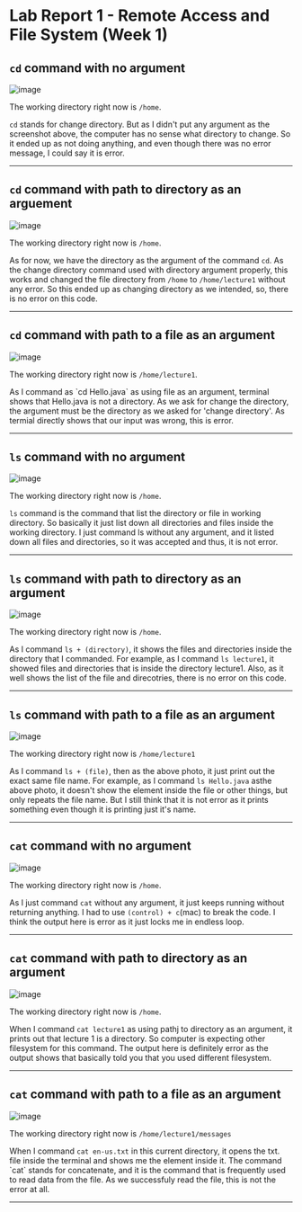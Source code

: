 # Lab Report 1 - Remote Access and File System (Week 1)

## `cd` command with no argument 
![image](https://github.com/chanbinna/cse15l-lab-reports/assets/91897225/75f9867e-d9ad-4824-95aa-3aa0e8a34004)
<p>The working directory right now is <code>/home</code>. </p>
<p><code>cd</code> stands for change directory. But as I didn't put any argument as the screenshot above, the computer has no sense what directory to change.
So it ended up as not doing anything, and even though there was no error message, I could say it is error. </p>

---

## `cd` command with path to directory as an arguement
![image](https://github.com/chanbinna/cse15l-lab-reports/assets/91897225/a356a282-b582-4885-a9ab-188cd78d4b94)

<p>The working directory right now is <code>/home</code>. </p>
<p>As for now, we have the directory as the argument of the command <code>cd</code>. 
As the change directory command used with directory argument properly, this works and changed the file directory from <code>/home</code> to <code>/home/lecture1</code> without any error.
So this ended up as changing directory as we intended, so, there is no error on this code. </p>

---

## `cd` command with path to a file as an argument
![image](https://github.com/chanbinna/cse15l-lab-reports/assets/91897225/c1e19781-6e0a-4f0d-876e-a3c59fd8efeb)
<p>The working directory right now is <code>/home/lecture1</code>. </p>
<p>As I command as `cd Hello.java` as using file as an argument, terminal shows that Hello.java is not a directory. 
As we ask for change the directory, the argument must be the directory as we asked for 'change directory'. As termial directly shows that our input was wrong, this is error.</p>

---

## `ls` command with no argument
![image](https://github.com/chanbinna/cse15l-lab-reports/assets/91897225/2654f88e-4cf5-4fb5-afc6-8c7ec3e5b239)
<p>The working directory right now is <code>/home</code>.</p>
<p><code>ls</code> command is the command that list the directory or file in working directory. 
So basically it just list down all directories and files inside the working directory. I just command ls without any argument, and it listed down all files and directories, so it was accepted and thus, it is not error.
</p>

---

## `ls` command with path to directory as an argument
![image](https://github.com/chanbinna/cse15l-lab-reports/assets/91897225/0edaa42c-4cf0-438e-adbb-9552c0a06a31)
<p>The working directory right now is <code>/home</code>.</p>
<p>As I command <code>ls + (directory)</code>, it shows the files and directories inside the directory that I commanded. 
  For example, as I command <code>ls lecture1</code>, it showed files and directories that is inside the directory lecture1. Also, as it well shows the list of the file and direcotries, there is no error on this code.</p>

---

## `ls` command with path to a file as an argument
![image](https://github.com/chanbinna/cse15l-lab-reports/assets/91897225/245145d9-0ab3-4a71-ab4f-1ebb51c5a99f)
<p>The working directory right now is <code>/home/lecture1</code></p>
<p>As I command <code>ls + (file)</code>, then as the above photo, it just print out the exact same file name. 
For example, as I command <code>ls Hello.java</code> asthe above photo, it doesn't show the element inside the file or other things, but only repeats the file name. 
  But I still think that it is not error as it prints something even though it is printing just it's name.</p>

---

## `cat` command with no argument
![image](https://github.com/chanbinna/cse15l-lab-reports/assets/91897225/246e5313-db01-4ef5-b7fa-eedde0569ffc)
<p>The working directory right now is <code>/home</code>.</p>
<p>As I just command <code>cat</code> without any argument, it just keeps running without returning anything. I had to use <code>(control) + c</code>(mac) to break the code.
I think the output here is error as it just locks me in endless loop.</p>

---

## `cat` command with path to directory as an argument
![image](https://github.com/chanbinna/cse15l-lab-reports/assets/91897225/3efd527b-d4c4-4f4b-8454-34dc8019b9b2)
<p>The working directory right now is <code>/home</code>.</p>
<p>When I command <code>cat lecture1</code> as using pathj to directory as an argument, it prints out that lecture 1 is a directory. So computer is expecting other filesystem for this command.
The output here is definitely error as the output shows that basically told you that you used different filesystem.</p>

---
## `cat` command with path to a file as an argument
![image](https://github.com/chanbinna/cse15l-lab-reports/assets/91897225/c9c59b34-d066-40e5-8a96-465b52526531)
<p>The working directory right now is <code>/home/lecture1/messages</code></p>
<p>When I command <code>cat en-us.txt</code> in this current directory, it opens the txt. file inside the terminal and shows me the element inside it. 
The command `cat` stands for concatenate, and it is the command that is frequently used to read data from the file. As we successfuly read the file, this is not the error at all.</p>

---





